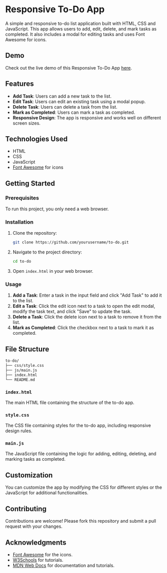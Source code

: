 # Responsive To-Do App

A simple and responsive to-do list application built with HTML, CSS and JavaScript. This app allows users to add, edit, delete, and mark tasks as completed. It also includes a modal for editing tasks and uses Font Awesome for icons.

## Demo

Check out the live demo of this Responsive To-Do App [here](https://to-do-lime-eight.vercel.app/).

## Features

- **Add Task**: Users can add a new task to the list.
- **Edit Task**: Users can edit an existing task using a modal popup.
- **Delete Task**: Users can delete a task from the list.
- **Mark as Completed**: Users can mark a task as completed.
- **Responsive Design**: The app is responsive and works well on different screen sizes.

## Technologies Used

- HTML
- CSS
- JavaScript
- [Font Awesome](https://fontawesome.com/) for icons

## Getting Started

### Prerequisites

To run this project, you only need a web browser.

### Installation

1. Clone the repository:

   ```bash
   git clone https://github.com/yourusername/to-do.git
   ```

2. Navigate to the project directory:

   ```bash
   cd to-do
   ```

3. Open `index.html` in your web browser.

### Usage

1. **Add a Task**: Enter a task in the input field and click "Add Task" to add it to the list.
2. **Edit a Task**: Click the edit icon next to a task to open the edit modal, modify the task text, and click "Save" to update the task.
3. **Delete a Task**: Click the delete icon next to a task to remove it from the list.
4. **Mark as Completed**: Click the checkbox next to a task to mark it as completed.

## File Structure

```bash
to-do/
├── css/style.css
├── js/main.js
├── index.html
└── README.md
```

### `index.html`

The main HTML file containing the structure of the to-do app.

### `style.css`

The CSS file containing styles for the to-do app, including responsive design rules.

### `main.js`

The JavaScript file containing the logic for adding, editing, deleting, and marking tasks as completed.

## Customization

You can customize the app by modifying the CSS for different styles or the JavaScript for additional functionalities.

## Contributing

Contributions are welcome! Please fork this repository and submit a pull request with your changes.

## Acknowledgments

- [Font Awesome](https://fontawesome.com/) for the icons.
- [W3Schools](https://www.w3schools.com/) for tutorials.
- [MDN Web Docs](https://developer.mozilla.org/en-US/) for documentation and tutorials.
